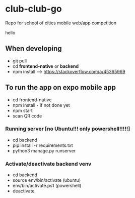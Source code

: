 # club-club-go
Repo for school of cities mobile web/app competition

hello

## When developing
- git pull 
- cd **frontend-native** or **backend** 
- npm install --> https://stackoverflow.com/a/45365969


## To run the app on expo mobile app
- cd frontend-native
- npm install - if not done yet
- npm start
- scan QR code 

### Running  server [no Ubuntu!!! only powershell!!!!!]
- cd backend
- pip install -r requirements.txt 
- python3 manage.py runserver

### Activate/deactivate backend venv
- cd backend
- source env/bin/activate (ubuntu)
- env/bin/activate.ps1 (powershell)
- deactivate




